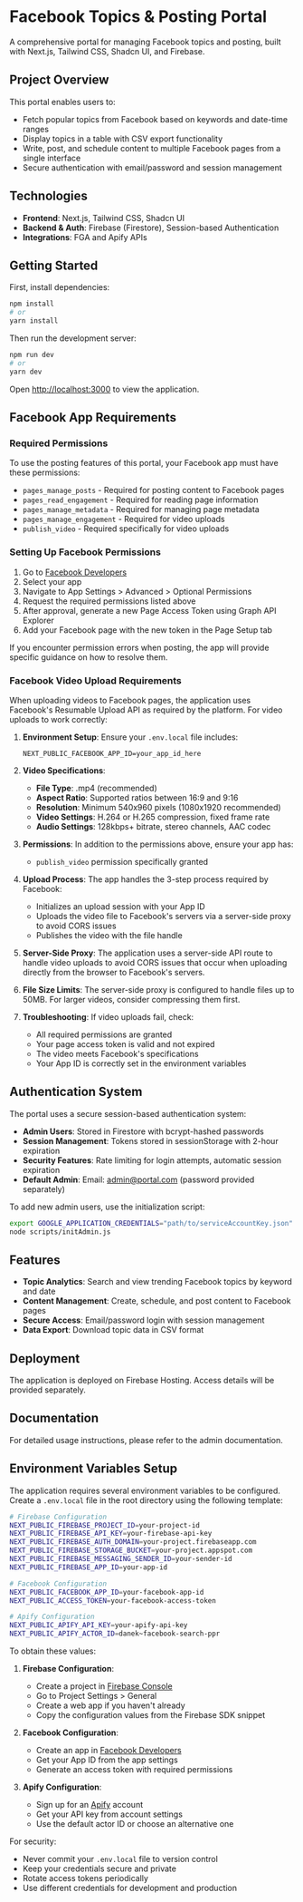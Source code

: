 # Facebook Topics & Posting Portal

A comprehensive portal for managing Facebook topics and posting, built with Next.js, Tailwind CSS, Shadcn UI, and Firebase.

## Project Overview

This portal enables users to:

- Fetch popular topics from Facebook based on keywords and date-time ranges
- Display topics in a table with CSV export functionality
- Write, post, and schedule content to multiple Facebook pages from a single interface
- Secure authentication with email/password and session management

## Technologies

- **Frontend**: Next.js, Tailwind CSS, Shadcn UI
- **Backend & Auth**: Firebase (Firestore), Session-based Authentication
- **Integrations**: FGA and Apify APIs

## Getting Started

First, install dependencies:

```bash
npm install
# or
yarn install
```

Then run the development server:

```bash
npm run dev
# or
yarn dev
```

Open [http://localhost:3000](http://localhost:3000) to view the application.

## Facebook App Requirements

### Required Permissions

To use the posting features of this portal, your Facebook app must have these permissions:

- `pages_manage_posts` - Required for posting content to Facebook pages
- `pages_read_engagement` - Required for reading page information
- `pages_manage_metadata` - Required for managing page metadata
- `pages_manage_engagement` - Required for video uploads
- `publish_video` - Required specifically for video uploads

### Setting Up Facebook Permissions

1. Go to [Facebook Developers](https://developers.facebook.com/apps/)
2. Select your app
3. Navigate to App Settings > Advanced > Optional Permissions
4. Request the required permissions listed above
5. After approval, generate a new Page Access Token using Graph API Explorer
6. Add your Facebook page with the new token in the Page Setup tab

If you encounter permission errors when posting, the app will provide specific guidance on how to resolve them.

### Facebook Video Upload Requirements

When uploading videos to Facebook pages, the application uses Facebook's Resumable Upload API as required by the platform. For video uploads to work correctly:

1. **Environment Setup**: Ensure your `.env.local` file includes:

   ```
   NEXT_PUBLIC_FACEBOOK_APP_ID=your_app_id_here
   ```

2. **Video Specifications**:

   - **File Type**: .mp4 (recommended)
   - **Aspect Ratio**: Supported ratios between 16:9 and 9:16
   - **Resolution**: Minimum 540x960 pixels (1080x1920 recommended)
   - **Video Settings**: H.264 or H.265 compression, fixed frame rate
   - **Audio Settings**: 128kbps+ bitrate, stereo channels, AAC codec

3. **Permissions**: In addition to the permissions above, ensure your app has:

   - `publish_video` permission specifically granted

4. **Upload Process**: The app handles the 3-step process required by Facebook:

   - Initializes an upload session with your App ID
   - Uploads the video file to Facebook's servers via a server-side proxy to avoid CORS issues
   - Publishes the video with the file handle

5. **Server-Side Proxy**: The application uses a server-side API route to handle video uploads to avoid CORS issues that occur when uploading directly from the browser to Facebook's servers.

6. **File Size Limits**: The server-side proxy is configured to handle files up to 50MB. For larger videos, consider compressing them first.

7. **Troubleshooting**: If video uploads fail, check:
   - All required permissions are granted
   - Your page access token is valid and not expired
   - The video meets Facebook's specifications
   - Your App ID is correctly set in the environment variables

## Authentication System

The portal uses a secure session-based authentication system:

- **Admin Users**: Stored in Firestore with bcrypt-hashed passwords
- **Session Management**: Tokens stored in sessionStorage with 2-hour expiration
- **Security Features**: Rate limiting for login attempts, automatic session expiration
- **Default Admin**: Email: admin@portal.com (password provided separately)

To add new admin users, use the initialization script:

```bash
export GOOGLE_APPLICATION_CREDENTIALS="path/to/serviceAccountKey.json"
node scripts/initAdmin.js
```

## Features

- **Topic Analytics**: Search and view trending Facebook topics by keyword and date
- **Content Management**: Create, schedule, and post content to Facebook pages
- **Secure Access**: Email/password login with session management
- **Data Export**: Download topic data in CSV format

## Deployment

The application is deployed on Firebase Hosting. Access details will be provided separately.

## Documentation

For detailed usage instructions, please refer to the admin documentation.

## Environment Variables Setup

The application requires several environment variables to be configured. Create a `.env.local` file in the root directory using the following template:

```bash
# Firebase Configuration
NEXT_PUBLIC_FIREBASE_PROJECT_ID=your-project-id
NEXT_PUBLIC_FIREBASE_API_KEY=your-firebase-api-key
NEXT_PUBLIC_FIREBASE_AUTH_DOMAIN=your-project.firebaseapp.com
NEXT_PUBLIC_FIREBASE_STORAGE_BUCKET=your-project.appspot.com
NEXT_PUBLIC_FIREBASE_MESSAGING_SENDER_ID=your-sender-id
NEXT_PUBLIC_FIREBASE_APP_ID=your-app-id

# Facebook Configuration
NEXT_PUBLIC_FACEBOOK_APP_ID=your-facebook-app-id
NEXT_PUBLIC_ACCESS_TOKEN=your-facebook-access-token

# Apify Configuration
NEXT_PUBLIC_APIFY_API_KEY=your-apify-api-key
NEXT_PUBLIC_APIFY_ACTOR_ID=danek~facebook-search-ppr
```

To obtain these values:

1. **Firebase Configuration**:

   - Create a project in [Firebase Console](https://console.firebase.google.com)
   - Go to Project Settings > General
   - Create a web app if you haven't already
   - Copy the configuration values from the Firebase SDK snippet

2. **Facebook Configuration**:

   - Create an app in [Facebook Developers](https://developers.facebook.com)
   - Get your App ID from the app settings
   - Generate an access token with required permissions

3. **Apify Configuration**:
   - Sign up for an [Apify](https://apify.com) account
   - Get your API key from account settings
   - Use the default actor ID or choose an alternative one

For security:

- Never commit your `.env.local` file to version control
- Keep your credentials secure and private
- Rotate access tokens periodically
- Use different credentials for development and production
